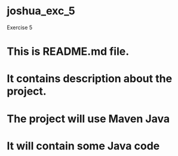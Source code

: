 # joshua_exc_5
Exercise 5
# This is README.md file.
# It contains description about the project.
# The project will use Maven Java
# It will contain some Java code
